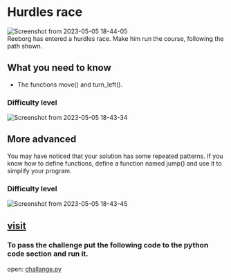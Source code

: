 # Hurdles race
![Screenshot from 2023-05-05 18-44-05](https://user-images.githubusercontent.com/96715809/236520846-f63ada72-4107-4320-9d51-f663b555eb6f.png)\
Reeborg has entered a hurdles race. Make him run the course, following the path shown.
## What you need to know
- The functions move() and turn_left().
### Difficulty level
![Screenshot from 2023-05-05 18-43-34](https://user-images.githubusercontent.com/96715809/236521528-751968a6-c9c7-4d27-bce6-5408b373d9a0.png)
## More advanced
You may have noticed that your solution has some repeated patterns. If you know how to define functions, define a function named jump() and use it to simplify your program.

### Difficulty level
![Screenshot from 2023-05-05 18-43-45](https://user-images.githubusercontent.com/96715809/236521629-89646b82-547e-48a9-9499-aed6e826f1a3.png)
## [visit](https://reeborg.ca/reeborg.html?lang=en&mode=python&menu=worlds%2Fmenus%2Freeborg_intro_en.json&name=Hurdle%201&url=worlds%2Ftutorial_en%2Fhurdle1.json)
### To pass the challenge put the following code to the python code section and run it.
open: [challange.py](https://github.com/MubarekHussen/100-Days-of-Python/blob/main/day-6/Reeborgs_Challenge/challenge.py)
